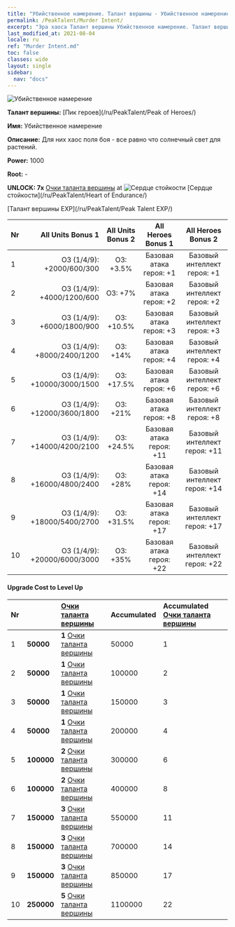 ```yaml
---
title: "Убийственное намерение. Талант вершины - Убийственное намерение"
permalink: /PeakTalent/Murder Intent/
excerpt: "Эра хаоса Талант вершины Убийственное намерение. Талант вершины Убийственное намерение. Убийственное намерение"
last_modified_at: 2021-08-04
locale: ru
ref: "Murder Intent.md"
toc: false
classes: wide
layout: single
sidebar:
  nav: "docs"
---
```


  ![Убийственное намерение](/images/pt/talent_1007.png)

  **Талант вершины:** [Пик героев](/ru/PeakTalent/Peak of Heroes/)

  **Имя:** Убийственное намерение

  **Описание:** Для них хаос поля боя - все равно что солнечный свет для растений.

  **Power:** 1000

  **Root:** -

  **UNLOCK: 7x** [Очки таланта вершины](/ItemsRU/con_934/) at ![Сердце стойкости](/images/pt/talent_1002.png) [Сердце стойкости](/ru/PeakTalent/Heart of Endurance/)

  [Талант вершины EXP](/ru/PeakTalent/Peak Talent EXP/)

  | Nr | All Units Bonus 1 | All Units Bonus 2 | All Heroes Bonus 1 | All Heroes Bonus 2 |
  |:---|--------------:|:-------------:|:-------------:|:-------------:|
  | 1 | ОЗ (1/4/9): +2000/600/300 | ОЗ: +3.5% | Базовая атака героя: +1 | Базовый интеллект героя: +1 |
  | 2 | ОЗ (1/4/9): +4000/1200/600 | ОЗ: +7% | Базовая атака героя: +2 | Базовый интеллект героя: +2 |
  | 3 | ОЗ (1/4/9): +6000/1800/900 | ОЗ: +10.5% | Базовая атака героя: +3 | Базовый интеллект героя: +3 |
  | 4 | ОЗ (1/4/9): +8000/2400/1200 | ОЗ: +14% | Базовая атака героя: +4 | Базовый интеллект героя: +4 |
  | 5 | ОЗ (1/4/9): +10000/3000/1500 | ОЗ: +17.5% | Базовая атака героя: +6 | Базовый интеллект героя: +6 |
  | 6 | ОЗ (1/4/9): +12000/3600/1800 | ОЗ: +21% | Базовая атака героя: +8 | Базовый интеллект героя: +8 |
  | 7 | ОЗ (1/4/9): +14000/4200/2100 | ОЗ: +24.5% | Базовая атака героя: +11 | Базовый интеллект героя: +11 |
  | 8 | ОЗ (1/4/9): +16000/4800/2400 | ОЗ: +28% | Базовая атака героя: +14 | Базовый интеллект героя: +14 |
  | 9 | ОЗ (1/4/9): +18000/5400/2700 | ОЗ: +31.5% | Базовая атака героя: +17 | Базовый интеллект героя: +17 |
  | 10 | ОЗ (1/4/9): +20000/6000/3000 | ОЗ: +35% | Базовая атака героя: +22 | Базовый интеллект героя: +22 |


#### Upgrade Cost to Level Up

  | Nr | <i class="fas fa-coins"/> | [Очки таланта вершины](/ItemsRU/con_934/) | Accumulated <i class="fas fa-coins"/> | Accumulated [Очки таланта вершины](/ItemsRU/con_934/) |
  |:---|:--------------|:-------------|:-------------|:-------------|
  | 1 | **50000** | **1** [Очки таланта вершины](/ItemsRU/con_934/) | 50000 | 1 |
  | 2 | **50000** | **1** [Очки таланта вершины](/ItemsRU/con_934/) | 100000 | 2 |
  | 3 | **50000** | **1** [Очки таланта вершины](/ItemsRU/con_934/) | 150000 | 3 |
  | 4 | **50000** | **1** [Очки таланта вершины](/ItemsRU/con_934/) | 200000 | 4 |
  | 5 | **100000** | **2** [Очки таланта вершины](/ItemsRU/con_934/) | 300000 | 6 |
  | 6 | **100000** | **2** [Очки таланта вершины](/ItemsRU/con_934/) | 400000 | 8 |
  | 7 | **150000** | **3** [Очки таланта вершины](/ItemsRU/con_934/) | 550000 | 11 |
  | 8 | **150000** | **3** [Очки таланта вершины](/ItemsRU/con_934/) | 700000 | 14 |
  | 9 | **150000** | **3** [Очки таланта вершины](/ItemsRU/con_934/) | 850000 | 17 |
  | 10 | **250000** | **5** [Очки таланта вершины](/ItemsRU/con_934/) | 1100000 | 22 |
